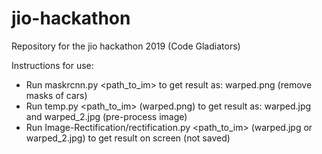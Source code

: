 # jio-hackathon
Repository for the jio hackathon 2019 (Code Gladiators)

Instructions for use:
* Run maskrcnn.py <path_to_im> to get result as: warped.png (remove masks of cars)
* Run temp.py <path_to_im> (warped.png) to get result as: warped.jpg and warped_2.jpg (pre-process image)
* Run Image-Rectification/rectification.py <path_to_im> (warped.jpg or warped_2.jpg) to get result on screen (not saved)
